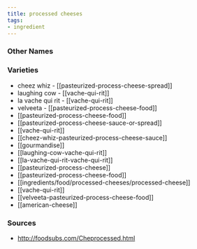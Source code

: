 ```yaml
---
title: processed cheeses
tags:
- ingredient
---
```



### Other Names


### Varieties

* cheez whiz - [[pasteurized-process-cheese-spread]]
* laughing cow - [[vache-qui-rit]]
* la vache qui rit - [[vache-qui-rit]]
* velveeta - [[pasteurized-process-cheese-food]]
* [[pasteurized-process-cheese-food]]
* [[pasteurized-process-cheese-sauce-or-spread]]
* [[vache-qui-rit]]
* [[cheez-whiz-pasteurized-process-cheese-sauce]]
* [[gourmandise]]
* [[laughing-cow-vache-qui-rit]]
* [[la-vache-qui-rit-vache-qui-rit]]
* [[pasteurized-process-cheese]]
* [[pasteurized-process-cheese-food]]
* [[ingredients/food/processed-cheeses/processed-cheese]]
* [[vache-qui-rit]]
* [[velveeta-pasteurized-process-cheese-food]]
* [[american-cheese]]

### Sources
* http://foodsubs.com/Cheprocessed.html
